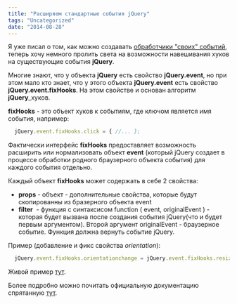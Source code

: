```yaml
---
title: "Расширяем стандартные события jQuery"
tags: "Uncategorized"
date: "2014-08-28"
---
```


Я уже писал о том, как можно создавать [обработчики "своих" событий](https://stepansuvorov.com/blog/2014/06/delayed-keypress-jquery/ "Delayed Keypress или создаем свои хуки событий на jQuery"), теперь хочу немного пролить света на возможности навешивания хуков на существующие события **jQuery**.

Многие знают, что у объекта **jQuery** есть свойство **jQuery.event**, но при этом мало кто знает, что у этого объекта **jQuery.event** есть свойство **jQuery.event.fixHooks**. На этом свойстве и основан алгоритм **jQuery**_хуков.

**fixHooks** - это объект хуков к событиям, где ключом является имя события, например:

```javascript 
  jQuery.event.fixHooks.click = { //... };  
 ```

Фактически интерфейс **fixHooks** предоставляет возможность расширить или нормализовать объект **event** (который jQuery создает в процессе обработки родного браузерного объекта события) для каждого события отдельно.

Каждый объект **fixHooks** может содержать в себе 2 свойства:

- **props** - объект - дополнительные свойства, которые будут скопированны из бразерного объекта event
- **filter**  - функция c синтаксисом function ( event, originalEvent ) - которая будет вызвана после создания события jQuery(что и будет первым аргументом). Второй аргумент originalEvent - браузерное событие. Функция должна вернуть событие jQuery.

Пример (добавление и фикс свойства _orientation_):

```javascript 
  jQuery.event.fixHooks.orientationchange = jQuery.event.fixHooks.resize = { props: ["orientation"], filter: function normalizeOrientation(event, original) { if (event.orientation) { if ([0, "0", 180, "180", "portrait"].indexOf(event.orientation)) { event.orientation = "portrait"; } else { event.orientation = "landscape"; } } else { var win = jQuery(window); event.orientation = win.width() &gt; win.height() ? "landscape" : "portrait"; } return event; } }  
 ```

Живой пример [тут](https://jsfiddle.net/STEVER/tx9dppqq/ "jsfiddle").

Более подробно можно почитать официальную документацию спрятанную [тут](https://learn.jquery.com/events/event-extensions/).
